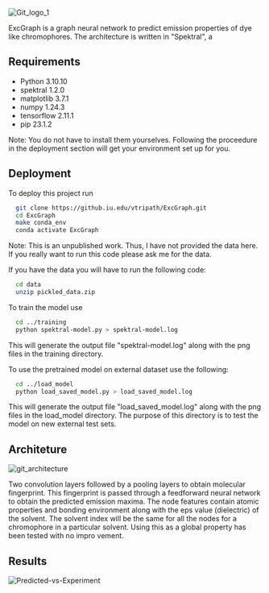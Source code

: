 ![Git_logo_1](https://media.github.iu.edu/user/24867/files/e9401be6-c886-4d7d-b864-f126c168f9f8)

ExcGraph is a graph neural network to predict emission properties of dye like chromophores.
The architecture is written in "Spektral", a 
## Requirements

- Python 3.10.10
- spektral 1.2.0
- matplotlib 3.7.1
- numpy 1.24.3
- tensorflow 2.11.1
- pip 23.1.2

Note: You do not have to install them yourselves. Following the proceedure in the deployment section will get your environment set up for you.

## Deployment

To deploy this project run

```bash
  git clone https://github.iu.edu/vtripath/ExcGraph.git
  cd ExcGraph
  make conda_env
  conda activate ExcGraph
```
Note: This is an unpublished work. Thus, I have not provided the data here. If you really want to run this code please ask me for the data.

If you have the data you will have to run the following code:

```bash
  cd data
  unzip pickled_data.zip
```

To train the model use
```bash
  cd ../training
  python spektral-model.py > spektral-model.log
```
This will generate the output file "spektral-model.log" along with the png files in the training directory.

To use the pretrained model on external dataset use the following:
```bash
  cd ../load_model
  python load_saved_model.py > load_saved_model.log
```
This will generate the output file "load_saved_model.log" along with the png files in the load_model directory. The purpose of this directory is to test the model on new external test sets.
## Architeture
![git_architecture](https://media.github.iu.edu/user/24867/files/5acdadcc-45a0-4b6c-9aa4-53fb47289279)

Two convolution layers followed by a pooling layers to obtain molecular fingerprint. This fingerprint is passed through a feedforward neural network to obtain the predicted emission maxima. The node features contain atomic properties and bonding environment along with the eps value (dielectric) of the solvent. The solvent index will be the same for all the nodes for a chromophore in a particular solvent. Using this as a global property has been tested with no impro
vement.
## Results
![Predicted-vs-Experiment](https://media.github.iu.edu/user/24867/files/d49b4130-a5a7-44b6-a6ef-99aa26ca131a)
